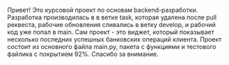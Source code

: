 Привет!
Это курсовой проект по основам backend-разработки.
Разработка производилась в в ветке task, которая удалена после pull реквеста, рабочие обновления сливались в ветку develop, и рабочий код уже попал в main.
Сам проект - это виджет, который показывает несколько последних успешных банковских операций клиента.
Проект состоит из основного файла main.py, пакета c функциями и тестового файлика с покрытием 92%.
Спасибо за внимание.
